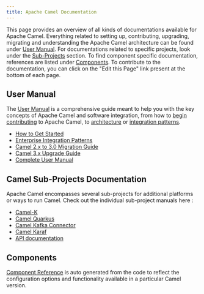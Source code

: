 ```yaml
---
title: Apache Camel Documentation
---
```


This page provides an overview of all kinds of documentations available for Apache Camel. Everything related to setting up, contributing, upgrading, migrating and understanding the Apache Camel architecture can be found under [User Manual](/docs/#user-manual). For documentations related to specific projects, look under the [Sub-Projects](/docs/#camel-sub-projects-documentation) section. To find component specific documentation, references are listed under [Components](/docs/#components). To contribute to the documentation, you can click on the "Edit this Page" link present at the bottom of each page.

## User Manual

The [User Manual](/manual/latest/) is a comprehensive guide meant to help you with the key concepts of Apache Camel and software integration, from how to [begin contributing](/manual/latest/contributing.html) to Apache Camel, to [architecture](/manual/latest/architecture.html) or [integration patterns](/components/latest/eips/enterprise-integration-patterns.html).

 - [How to Get Started](/manual/latest/getting-started.html)
 - [Enterprise Integration Patterns](/components/latest/eips/enterprise-integration-patterns.html)
 - [Camel 2.x to 3.0 Migration Guide](/manual/latest/camel-3-migration-guide.html)
 - [Camel 3.x Upgrade Guide](/manual/latest/camel-3x-upgrade-guide.html)
 - [Complete User Manual](/manual/latest/)

## Camel Sub-Projects Documentation

Apache Camel encompasses several sub-projects for additional platforms or ways to run Camel. Check out the individual sub-project manuals here :

- [Camel-K](/camel-k/latest/)
- [Camel Quarkus](/camel-quarkus/latest/)
- [Camel Kafka Connector](/camel-kafka-connector/latest/)
- [Camel Karaf](/camel-karaf/latest/)
- [API documentation](https://www.javadoc.io/doc/org.apache.camel/camel-api/latest/index.html)

## Components

[Component Reference](/components/latest/) is auto generated from the code to reflect the configuration options and functionality available in a particular Camel version.
